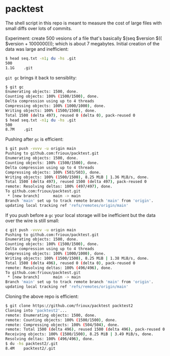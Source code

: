 # packtest

The shell script in this repo is meant to measure the cost of large files with
small diffs over lots of commits.

Experiment: create 500 vesions of a file that's basically $(seq $version $((
$version + 1000000))); which is about 7 megabytes.  Initial creation of the
data was large and inefficient:

```bash
$ head seq.txt -n1; du -hs .git
500
1.1G    .git
```

`git gc` brings it back to sensiblity:

```bash
$ git gc
Enumerating objects: 1500, done.
Counting objects: 100% (1500/1500), done.
Delta compression using up to 4 threads
Compressing objects: 100% (1000/1000), done.
Writing objects: 100% (1500/1500), done.
Total 1500 (delta 497), reused 0 (delta 0), pack-reused 0
$ head seq.txt -n1; du -hs .git
500
8.7M    .git
```

Pushing after `gc` is efficient:

```bash
$ git push -vvvv -u origin main
Pushing to github.com:frioux/packtest.git
Enumerating objects: 1500, done.
Counting objects: 100% (1500/1500), done.
Delta compression using up to 4 threads
Compressing objects: 100% (503/503), done.
Writing objects: 100% (1500/1500), 8.25 MiB | 1.36 MiB/s, done.
Total 1500 (delta 497), reused 1500 (delta 497), pack-reused 0
remote: Resolving deltas: 100% (497/497), done.
To github.com:frioux/packtest.git
 * [new branch]      main -> main
Branch 'main' set up to track remote branch 'main' from 'origin'.
updating local tracking ref 'refs/remotes/origin/main'
```

If you push before a `gc` your local storage will be inefficient but the data over the wire is still small:

```bash
¢ git push -vvvv -u origin main
Pushing to github.com:frioux/packtest.git
Enumerating objects: 1500, done.
Counting objects: 100% (1500/1500), done.
Delta compression using up to 4 threads
Compressing objects: 100% (1000/1000), done.
Writing objects: 100% (1500/1500), 8.25 MiB | 1.38 MiB/s, done.
Total 1500 (delta 496), reused 0 (delta 0), pack-reused 0
remote: Resolving deltas: 100% (496/496), done.
To github.com:frioux/packtest.git
 * [new branch]      main -> main
Branch 'main' set up to track remote branch 'main' from 'origin'.
updating local tracking ref 'refs/remotes/origin/main'
```

Cloning the above repo is efficient:

```bash
$ git clone https://github.com/frioux/packtest packtest2
Cloning into 'packtest2'...
remote: Enumerating objects: 1500, done.
remote: Counting objects: 100% (1500/1500), done.
remote: Compressing objects: 100% (504/504), done.
remote: Total 1500 (delta 496), reused 1500 (delta 496), pack-reused 0
Receiving objects: 100% (1500/1500), 8.25 MiB | 3.49 MiB/s, done.
Resolving deltas: 100% (496/496), done.
$ du -hs packtest2/.git
8.4M    packtest2/.git
```

